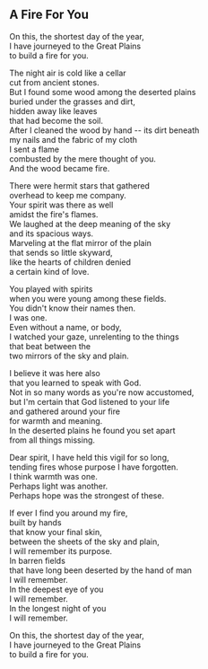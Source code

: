 A Fire For You
--------------

On this, the shortest day of the year,  
I have journeyed to the Great Plains   
to build a fire for you.  

The night air is cold like a cellar  
cut from ancient stones.  
But I found some wood among the deserted plains   
buried under the grasses and dirt,  
hidden away like leaves   
that had become the soil.  
After I cleaned the wood by hand -- its dirt beneath   
my nails and the fabric of my cloth   
I sent a flame   
combusted by the mere thought of you.  
And the wood became fire.  

There were hermit stars that gathered   
overhead to keep me company.  
Your spirit was there as well   
amidst the fire's flames.  
We laughed at the deep meaning of the sky   
and its spacious ways.  
Marveling at the flat mirror of the plain  
that sends so little skyward,  
like the hearts of children denied   
a certain kind of love.  

You played with spirits   
when you were young among these fields.  
You didn't know their names then.  
I was one.  
Even without a name, or body,  
I watched your gaze, unrelenting to the things   
that beat between the   
two mirrors of the sky and plain.  

I believe it was here also   
that you learned to speak with God.  
Not in so many words as you're now accustomed,  
but I'm certain that God listened to your life  
and gathered around your fire   
for warmth and meaning.  
In the deserted plains he found you set apart  
from all things missing.  

Dear spirit, I have held this vigil for so long,  
tending fires whose purpose I have forgotten.  
I think warmth was one.   
Perhaps light was another.  
Perhaps hope was the strongest of these.  

If ever I find you around my fire,   
built by hands  
that know your final skin,  
between the sheets of the sky and plain,  
I will remember its purpose.  
In barren fields   
that have long been deserted by the hand of man  
I will remember.   
In the deepest eye of you  
I will remember.  
In the longest night of you  
I will remember.  

On this, the shortest day of the year,  
I have journeyed to the Great Plains   
to build a fire for you.